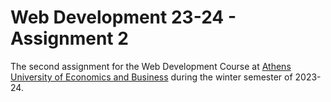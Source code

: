 Web Development 23-24 - Assignment 2
====================================
The second assignment for the Web Development Course at [Athens University of
Economics and Business](https://aueb.gr) during the winter semester of 2023-24.

